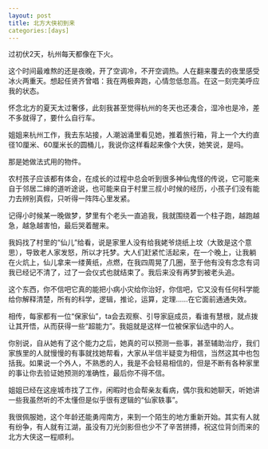 ```yaml
---
layout: post
title: 北方大侠初到来
categories:[days]
---
```

过初伏2天，杭州每天都像在下火。

这个时间最难熬的还是夜晚，开了空调冷，不开空调热。人在翻来覆去的夜里感受冰火两重天。想起任贤齐曾唱：我在两极奔跑，心情忽低忽高。在这一刻完美呼应我的状态。

怀念北方的夏天太过奢侈，此刻我甚至觉得杭州的冬天也还凑合，湿冷也是冷，差不多就得了，要什么自行车。

姐姐来杭州工作，我去东站接，人潮汹涌里看见她，推着旅行箱，背上一个大约直径10厘米、60厘米长的圆桶儿，我说你这样看起来像个大侠，她笑说，是吗。

那是她做法式用的物件。

农村孩子应该都有体会，在成长的过程中总会听到很多神仙鬼怪的传说，它可能来自于邻居二婶的道听途说，也可能来自于村里三叔小时候的经历，小孩子们没有能力去辨别真假，只听得一阵阵心里发紧。

记得小时候某一晚做梦，梦里有个老头一直追我，我就围绕着一个柱子跑，越跑越急，越急越害怕，最后哭着醒来。

我妈找了村里的“仙儿”给看，说是家里人没有给我姥爷烧纸上坟（大致是这个意思），导致老人家发怒，所以才托梦。大人们赶紧忙活起来，在一个晚上，让我躺在火炕上，仙儿拿来一缕黄纸，点燃，在我四周晃了几圈，至于他有没有念念有词我已经记不清了，过了一会仪式也就结束了。我后来没有再梦到被老头追。

这个东西，你不信吧它真的能把小病小灾给你治好，你信吧，它又没有任何科学能给你解释清楚，所有的科学，逻辑，推论，运算，定理……在它面前通通失效。

相传，每家都有一位“保家仙”，ta会去观察、引导家庭成员，看谁有慧根，就点拨让其开悟，从而获得一些“超能力”。我姐就是这样一位被保家仙选中的人。

你别说，自从她有了这个能力之后，她真的可以预测一些事，甚至辅助治疗，我们家族里的人就慢慢的有事就找她帮看，大家从半信半疑变为相信，当然这其中也包括我。如果说一个外人，不熟悉的人，我是不会轻易相信的，但是不断有各种家里的事让你去验证她预测的准确性，最后你不得不信。

姐姐已经在这座城市找了工作，闲暇时也会帮亲友看病，偶尔我和她聊天，听她讲一些我虽然听的不太懂但是似乎很有逻辑的“仙家轶事”。

我很佩服她，这个年龄还能勇闯南方，来到一个陌生的地方重新开始。其实有人就有纷争，有人就有江湖，虽没有刀光剑影但也少不了辛苦拼搏，祝这位背剑而来的北方大侠这一程顺利。
